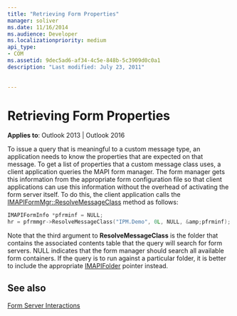 ```yaml
---
title: "Retrieving Form Properties"
manager: soliver
ms.date: 11/16/2014
ms.audience: Developer
ms.localizationpriority: medium
api_type:
- COM
ms.assetid: 9dec5ad6-af34-4c5e-848b-5c3909d0c0a1
description: "Last modified: July 23, 2011"
 
 
---
```


# Retrieving Form Properties

  
  
**Applies to**: Outlook 2013 | Outlook 2016 
  
To issue a query that is meaningful to a custom message type, an application needs to know the properties that are expected on that message. To get a list of properties that a custom message class uses, a client application queries the MAPI form manager. The form manager gets this information from the appropriate form configuration file so that client applications can use this information without the overhead of activating the form server itself. To do this, the client application calls the [IMAPIFormMgr::ResolveMessageClass](imapiformmgr-resolvemessageclass.md) method as follows: 
  
```cpp
IMAPIFormInfo *pfrminf = NULL;
hr = pfrmmgr->ResolveMessageClass("IPM.Demo", 0L, NULL, &amp;pfrminf);

```

Note that the third argument to **ResolveMessageClass** is the folder that contains the associated contents table that the query will search for form servers. NULL indicates that the form manager should search all available form containers. If the query is to run against a particular folder, it is better to include the appropriate [IMAPIFolder](imapifolderimapicontainer.md) pointer instead. 
  
## See also



[Form Server Interactions](form-server-interactions.md)

